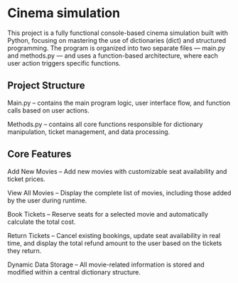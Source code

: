 # Cinema simulation

This project is a fully functional console-based cinema simulation built with Python, focusing on mastering the use of dictionaries (dict) and structured programming. The program is organized into two separate files — main.py and methods.py — and uses a function-based architecture, where each user action triggers specific functions.

## Project Structure

Main.py – contains the main program logic, user interface flow, and function calls based on user actions.

Methods.py – contains all core functions responsible for dictionary manipulation, ticket management, and data processing.

## Core Features

Add New Movies – Add new movies with customizable seat availability and ticket prices.

View All Movies – Display the complete list of movies, including those added by the user during runtime.

Book Tickets – Reserve seats for a selected movie and automatically calculate the total cost.

Return Tickets – Cancel existing bookings, update seat availability in real time, and display the total refund amount to the user based on the tickets they return.

Dynamic Data Storage – All movie-related information is stored and modified within a central dictionary structure.
